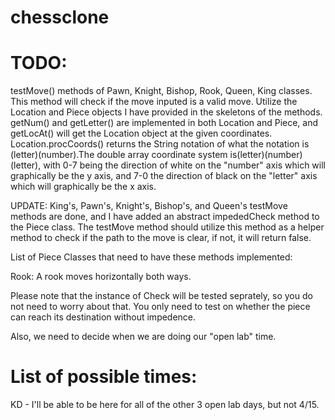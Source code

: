 # chessclone  

# TODO:  
testMove() methods of Pawn, Knight, Bishop, Rook, Queen, King classes. This method will check if the move inputed is a valid move.
Utilize the Location and Piece objects I have provided in the skeletons of the methods. getNum() and getLetter() are implemented in both Location and Piece, and getLocAt() will get the Location object at the given coordinates. Location.procCoords() returns the String notation of what the notation is (letter)(number).The double array coordinate system is(letter)(number)(letter), with 0-7 being the direction of white on the "number" axis which will graphically be the y axis, and 7-0 the direction of black on the "letter" axis which will graphically be the x axis. 

UPDATE: King's, Pawn's, Knight's, Bishop's, and Queen's testMove methods are done, and I have added an abstract impededCheck method to the Piece class. The testMove method should utilize this method as a helper method to check if the path to the move is clear, if not, it will return false.  

List of Piece Classes that need to have these methods implemented:  

Rook: A rook moves horizontally both ways.  

Please note that the instance of Check will be tested seprately, so you do not need to worry about that. You only need to test on whether the piece can reach its destination without impedence. 

Also, we need to decide when we are doing our "open lab" time.

# List of possible times:  

KD - I'll be able to be here for all of the other 3 open lab days, but not 4/15.
